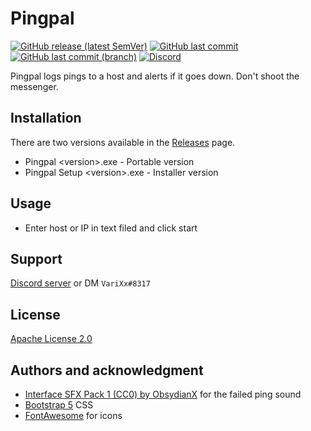 #  Pingpal

[![GitHub release (latest SemVer)](https://img.shields.io/github/v/release/aosterwyk/Pingpal?sort=semver)](https://github.com/aosterwyk/Pingpal/releases) [![GitHub last commit](https://img.shields.io/github/last-commit/aosterwyk/Pingpal)](https://github.com/aosterwyk/Pingpal/commits/master) [![GitHub last commit (branch)](https://img.shields.io/github/last-commit/aosterwyk/Pingpal/dev?label=last%20commit%20%28dev%29)](https://github.com/aosterwyk/Pingpal/commits/dev) [![Discord](https://img.shields.io/discord/90687557523771392?color=000000&label=%20&logo=discord)](https://discord.gg/QNppY7T) 

<!-- <img src="https://acceptdefaults.com/varibot-twitch-js/varibot.png" align="right" /> -->

Pingpal logs pings to a host and alerts if it goes down. Don't shoot the messenger. 

## Installation

There are two versions available in the [Releases](https://github.com/aosterwyk/pingpal/releases/latest) page.
- Pingpal \<version>.exe - Portable version 
- Pingpal Setup \<version>.exe - Installer version

## Usage

- Enter host or IP in text filed and click start

## Support

[Discord server](https://discord.gg/QNppY7T) or DM `VariXx#8317`

## License

[Apache License 2.0](https://choosealicense.com/licenses/apache-2.0/)

## Authors and acknowledgment
- [Interface SFX Pack 1 (CC0) by ObsydianX](https://obsydianx.itch.io/interface-sfx-pack-1) for the failed ping sound
- [Bootstrap 5](https://getbootstrap.com/) CSS
- [FontAwesome](https://fontawesome.com/) for icons
